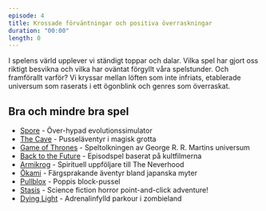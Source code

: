 ```yaml
---
episode: 4
title: Krossade förväntningar och positiva överraskningar
duration: "00:00"
length: 0
---
```


I spelens värld upplever vi ständigt toppar och dalar. Vilka spel har gjort oss riktigt besvikna och vilka har oväntat förgyllt våra spelstunder. Och framförallt varför? Vi kryssar mellan löften som inte infriats, etablerade universum som raserats i ett ögonblink och genres som överraskat. 


## Bra och mindre bra spel

* [Spore][1] - Över-hypad evolutionssimulator
* [The Cave][2] - Pusseläventyr i magisk grotta
* [Game of Thrones][3] - Speltolkningen av George R. R. Martins universum
* [Back to the Future][4] - Episodspel baserat på kultfilmerna
* [Armikrog][5] - Spirituell uppföljare till The Neverhood
* [Ōkami][6] - Färgsprakande äventyr bland japanska myter
* [Pullblox][7] - Poppis block-pussel
* [Stasis][8]  - Science fiction horror point-and-click adventure!
* [Dying Light][9] - Adrenalinfylld parkour i zombieland

[1]: https://en.wikipedia.org/wiki/Spore_(2008_video_game)
[2]: https://en.wikipedia.org/wiki/The_Cave_(video_game)
[3]: https://en.wikipedia.org/wiki/Game_of_Thrones_(2014_video_game)
[4]: https://en.wikipedia.org/wiki/Back_to_the_Future:_The_Game
[5]: https://en.wikipedia.org/wiki/Armikrog
[6]: https://en.wikipedia.org/wiki/%C5%8Ckami
[7]: https://en.wikipedia.org/wiki/Pushmo     
[8]: https://en.wikipedia.org/wiki/Stasis_(video_game)
[9]: https://en.wikipedia.org/wiki/Dying_Light
